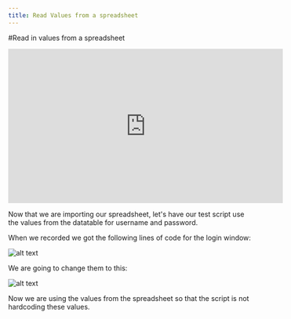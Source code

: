 ```yaml
---
title: Read Values from a spreadsheet
---
```


#Read in values from a spreadsheet

<iframe width="560" height="315" src="https://www.youtube.com/embed/MjQ3Tqyu1Ug" frameborder="0" allowfullscreen></iframe>

Now that we are importing our spreadsheet, let's have our test script use the values from the datatable for username and password. 

When we recorded we got the following lines of code for the login window:

![alt text](https://cloud.githubusercontent.com/assets/10998057/10350831/debe7bf0-6d0b-11e5-880d-ce8be3083dec.PNG "LoginCode")

We are going to change them to this:

![alt text](https://cloud.githubusercontent.com/assets/10998057/10350893/34714c4e-6d0c-11e5-90d1-6b0356da8d21.PNG "ReadValues")

Now we are using the values from the spreadsheet so that the script is not hardcoding these values.

